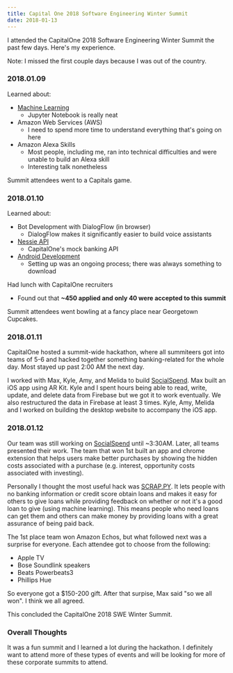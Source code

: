```yaml
---
title: Capital One 2018 Software Engineering Winter Summit
date: 2018-01-13
---
```


I attended the CapitalOne 2018 Software Engineering Winter Summit the past few days. Here's my experience.

Note: I missed the first couple days because I was out of the country.

### 2018.01.09

Learned about:

- [Machine Learning](https://github.com/konaraddio/c1-winter-summit/tree/master/machine-learning/)
  - Jupyter Notebook is really neat
- Amazon Web Services (AWS)
  - I need to spend more time to understand everything that's going on here
- Amazon Alexa Skills
  - Most people, including me, ran into technical difficulties and were unable to build an Alexa skill
  - Interesting talk nonetheless

Summit attendees went to a Capitals game.

### 2018.01.10

Learned about:

- Bot Development with DialogFlow (in browser)
  - DialogFlow makes it significantly easier to build voice assistants
- [Nessie API](https://github.com/konaraddio/c1-winter-summit/tree/master/nessie/)
  - CapitalOne's mock banking API
- [Android Development](https://github.com/konaraddio/c1-winter-summit/tree/master/android/)
  - Setting up was an ongoing process; there was always something to download

Had lunch with CapitalOne recruiters

- Found out that **~450 applied and only 40 were accepted to this summit**

Summit attendees went bowling at a fancy place near Georgetown Cupcakes.

### 2018.01.11

CapitalOne hosted a summit-wide hackathon, where all summiteers got into teams of 5-6 and hacked together something banking-related for the whole day. Most stayed up past 2:00 AM the next day.

I worked with Max, Kyle, Amy, and Melida to build [SocialSpend](https://github.com/kyle8998/SocialSpend). Max built an iOS app using AR Kit. Kyle and I spent hours being able to read, write, update, and delete data from Firebase but we got it to work eventually. We also restructured the data in Firebase at least 3 times. Kyle, Amy, Melida and I worked on building the desktop website to accompany the iOS app.

### 2018.01.12

Our team was still working on [SocialSpend](https://github.com/kyle8998/SocialSpend) until ~3:30AM. Later, all teams presented their work. The team that won 1st built an app and chrome extension that helps users make better purchases by showing the hidden costs associated with a purchase (e.g. interest, opportunity costs associated with investing).

Personally I thought the most useful hack was [SCRAP.PY](https://github.com/joshseides/microlending). It lets people with no banking information or credit score obtain loans and makes it easy for others to give loans while providing feedback on whether or not it's a good loan to give (using machine learning). This means people who need loans can get them and others can make money by providing loans with a great assurance of being paid back.

The 1st place team won Amazon Echos, but what followed next was a surprise for everyone. Each attendee got to choose from the following:

- Apple TV
- Bose Soundlink speakers
- Beats Powerbeats3
- Phillips Hue

So everyone got a \$150-200 gift. After that surpise, Max said "so we all won". I think we all agreed.

This concluded the CapitalOne 2018 SWE Winter Summit.

### Overall Thoughts

It was a fun summit and I learned a lot during the hackathon. I definitely want to attend more of these types of events and will be looking for more of these corporate summits to attend.
